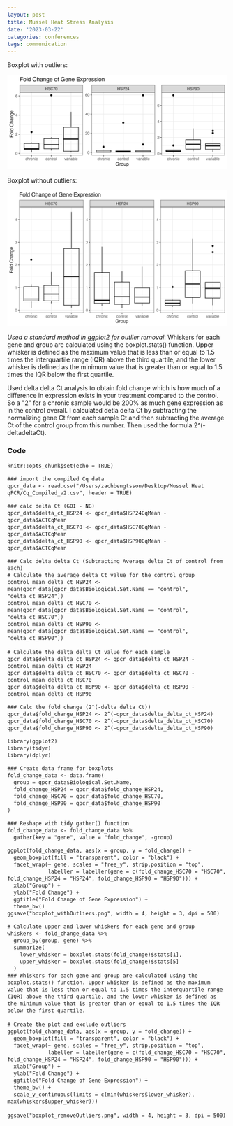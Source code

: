 ```yaml
---
layout: post
title: Mussel Heat Stress Analysis
date: '2023-03-22'
categories: conferences
tags: communication
---
```


Boxplot with outliers:

![image](https://github.com/zbengt/zbengt.github.io/blob/master/assets/img/Mussel%20qPCR/boxplot_withOutliers.png?raw=true)

Boxplot without outliers:

![image](https://github.com/zbengt/zbengt.github.io/blob/master/assets/img/Mussel%20qPCR/boxplot_removeOutliers.png?raw=true)

*Used a standard method in ggplot2 for outlier removal*: Whiskers for each gene and group are calculated using the boxplot.stats() function. Upper whisker is defined as the maximum value that is less than or equal to 1.5 times the interquartile range (IQR) above the third quartile, and the lower whisker is defined as the minimum value that is greater than or equal to 1.5 times the IQR below the first quartile.

Used delta delta Ct analysis to obtain fold change which is how much of a difference in expression exists in your treatment compared to the control. So a "2"  for a chronic sample would be 200% as much gene expression as in the control overall. I calculated detla delta Ct by subtracting the normalizing gene Ct from each sample Ct and then subtracting the average Ct of the control group from this number. Then used the formula 2^(-deltadeltaCt).

### Code

```{r}
knitr::opts_chunk$set(echo = TRUE)
```

```{r}
### import the compiled Cq data
qpcr_data <- read.csv("/Users/zachbengtsson/Desktop/Mussel Heat qPCR/Cq_Compiled_v2.csv", header = TRUE)
```

```{r}
### calc delta Ct (GOI - NG)
qpcr_data$delta_ct_HSP24 <- qpcr_data$HSP24CqMean - qpcr_data$ACTCqMean
qpcr_data$delta_ct_HSC70 <- qpcr_data$HSC70CqMean - qpcr_data$ACTCqMean
qpcr_data$delta_ct_HSP90 <- qpcr_data$HSP90CqMean - qpcr_data$ACTCqMean
```

```{r}
### Calc delta delta Ct (Subtracting Average delta Ct of control from each)
# Calculate the average delta Ct value for the control group
control_mean_delta_ct_HSP24 <- mean(qpcr_data[qpcr_data$Biological.Set.Name == "control", "delta_ct_HSP24"])
control_mean_delta_ct_HSC70 <- mean(qpcr_data[qpcr_data$Biological.Set.Name == "control", "delta_ct_HSC70"])
control_mean_delta_ct_HSP90 <- mean(qpcr_data[qpcr_data$Biological.Set.Name == "control", "delta_ct_HSP90"])

# Calculate the delta delta Ct value for each sample
qpcr_data$delta_delta_ct_HSP24 <- qpcr_data$delta_ct_HSP24 - control_mean_delta_ct_HSP24
qpcr_data$delta_delta_ct_HSC70 <- qpcr_data$delta_ct_HSC70 - control_mean_delta_ct_HSC70
qpcr_data$delta_delta_ct_HSP90 <- qpcr_data$delta_ct_HSP90 - control_mean_delta_ct_HSP90

```

```{r}
### Calc the fold change (2^(-delta delta Ct))
qpcr_data$fold_change_HSP24 <- 2^(-qpcr_data$delta_delta_ct_HSP24)
qpcr_data$fold_change_HSC70 <- 2^(-qpcr_data$delta_delta_ct_HSC70)
qpcr_data$fold_change_HSP90 <- 2^(-qpcr_data$delta_delta_ct_HSP90)
```

```{r}
library(ggplot2)
library(tidyr)
library(dplyr)
```

```{r}
### Create data frame for boxplots
fold_change_data <- data.frame(
  group = qpcr_data$Biological.Set.Name,
  fold_change_HSP24 = qpcr_data$fold_change_HSP24,
  fold_change_HSC70 = qpcr_data$fold_change_HSC70,
  fold_change_HSP90 = qpcr_data$fold_change_HSP90
)
```

```{r}
### Reshape with tidy gather() function
fold_change_data <- fold_change_data %>% 
  gather(key = "gene", value = "fold_change", -group)
```

```{r}
ggplot(fold_change_data, aes(x = group, y = fold_change)) +
  geom_boxplot(fill = "transparent", color = "black") +
  facet_wrap(~ gene, scales = "free_y", strip.position = "top",
             labeller = labeller(gene = c(fold_change_HSC70 = "HSC70", fold_change_HSP24 = "HSP24", fold_change_HSP90 = "HSP90"))) +
  xlab("Group") +
  ylab("Fold Change") +
  ggtitle("Fold Change of Gene Expression") +
  theme_bw()
ggsave("boxplot_withOutliers.png", width = 4, height = 3, dpi = 500)
```

```{r}
# Calculate upper and lower whiskers for each gene and group
whiskers <- fold_change_data %>%
  group_by(group, gene) %>%
  summarize(
    lower_whisker = boxplot.stats(fold_change)$stats[1],
    upper_whisker = boxplot.stats(fold_change)$stats[5]
  )
### Whiskers for each gene and group are calculated using the boxplot.stats() function. Upper whisker is defined as the maximum value that is less than or equal to 1.5 times the interquartile range (IQR) above the third quartile, and the lower whisker is defined as the minimum value that is greater than or equal to 1.5 times the IQR below the first quartile.

# Create the plot and exclude outliers
ggplot(fold_change_data, aes(x = group, y = fold_change)) +
  geom_boxplot(fill = "transparent", color = "black") +
  facet_wrap(~ gene, scales = "free_y", strip.position = "top",
             labeller = labeller(gene = c(fold_change_HSC70 = "HSC70", fold_change_HSP24 = "HSP24", fold_change_HSP90 = "HSP90"))) +
  xlab("Group") +
  ylab("Fold Change") +
  ggtitle("Fold Change of Gene Expression") +
  theme_bw() +
  scale_y_continuous(limits = c(min(whiskers$lower_whisker), max(whiskers$upper_whisker)))

ggsave("boxplot_removeOutliers.png", width = 4, height = 3, dpi = 500)
```